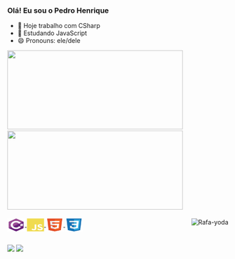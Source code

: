 ### Olá! Eu sou o Pedro Henrique 
- 🔭 Hoje trabalho com CSharp
- 🌱 Estudando JavaScript
- 😄 Pronouns: ele/dele

<div>
  <a href="https://github.com/PedroHenrique025">
  <img height="180em" width="400em" src="https://github-readme-stats.vercel.app/api?username=PedroHenrique025&show_icons=true&theme=github_dark&include_all_commits=true&count_private=true"/>
  <img height="180em" width="400em"src="https://github-readme-stats.vercel.app/api/top-langs/?username=PedroHenrique025&layout=compact&langs_count=7&theme=github_dark"/>
</div>
  
<div style="display: inline_block"><br>
  <img align="center" alt="Rafa-Csharp" height="30" width="40" src="https://raw.githubusercontent.com/devicons/devicon/master/icons/csharp/csharp-original.svg">
  <img align="center" alt="Rafa-Js" height="30" width="40" src="https://raw.githubusercontent.com/devicons/devicon/master/icons/javascript/javascript-plain.svg">
  <!--<img align="center" alt="Rafa-Ts" height="30" width="40" src="https://raw.githubusercontent.com/devicons/devicon/master/icons/typescript/typescript-plain.svg">-->
  <!--<img align="center" alt="Rafa-React" height="30" width="40" src="https://raw.githubusercontent.com/devicons/devicon/master/icons/react/react-original.svg">-->
  <img align="center" alt="Rafa-HTML" height="30" width="40" src="https://raw.githubusercontent.com/devicons/devicon/master/icons/html5/html5-original.svg">
  <img align="center" alt="Rafa-CSS" height="30" width="40" src="https://raw.githubusercontent.com/devicons/devicon/master/icons/css3/css3-original.svg">
  <!--<img align="center" alt="Rafa-Python" height="30" width="40" src="https://raw.githubusercontent.com/devicons/devicon/master/icons/python/python-original.svg">-->
  
  <img  height ="100em" align="right" alt="Rafa-yoda" src="https://media.giphy.com/media/Yx5ns1mSPBle0/giphy.gif?cid=ecf05e47m87tryaxlofk6loyz3m3ohp5xi0x9uenp81xcncz&rid=giphy.gif&ct=g">
</div>
  
 ##
 
<div>
  <a href="https://instagram.com/pedroh_camargo" target="_blank"><img src="https://img.shields.io/badge/-Instagram-%23E4405F?style=for-the-badge&logo=instagram&logoColor=white" target="_blank"></a>
  <a href = "mailto:pedrohenrique9903@gmail.com"><img src="https://img.shields.io/badge/-Gmail-%23333?style=for-the-badge&logo=gmail&logoColor=white" target="_blank"></a>
<!--   <a href="https://www.linkedin.com/in/rafaella-ballerini-45875016a" target="_blank"><img src="https://img.shields.io/badge/-LinkedIn-%230077B5?style=for-the-badge&logo=linkedin&logoColor=white" target="_blank"></a>  -->
  
</div>
    
